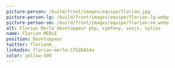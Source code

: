 ```yaml
---
picture-person: /build/front/images/equipe/florian.jpg
picture-person-lg: /build/front/images/equipe/florian-lg.webp
picture-person-sm: /build/front/images/equipe/florian-sm.webp
alt: Florian Merle développeur php, symfony, vuejs, sylius
name: Florian MERLE
position: Développeur
twitter: florianm__
linkedin: florian-merle-2752b814a
color: yellow-500
---
```

